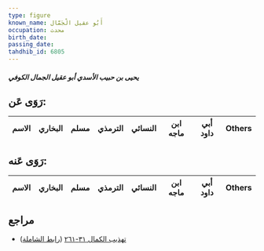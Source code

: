 ```yaml
---
type: figure
known_name: أَبُو عقيل الْجَمَّال
occupation: محدث
birth_date:
passing_date:
tahdhib_id: 6805
---
```

##### يحيى بن حبيب الأسدي أبو عقيل الجمال الكوفي

## رَوَى عَن:
| الاسم | البخاري | مسلم | الترمذي | النسائي | ابن ماجه | أبي داود | Others |
| ----- | ------- | ---- | ------- | ------- | -------- | -------- | ------ |
## رَوَى عَنه:
| الاسم | البخاري | مسلم | الترمذي | النسائي | ابن ماجه | أبي داود | Others |
| ----- | ------- | ---- | ------- | ------- | -------- | -------- | ------ |
## مراجع
- [تهذيب الكمال ٣١-٢٦١](obsidian://open?vault=Tahdhib-al-Kamal&file=Figures/٦٨٠٥-يحيى%20بن%20حبيب%20الأسدي%20أبو%20عقيل%20الجمال%20الكوفي) ([رابط الشاملة](https://shamela.ws/book/3722/16809))